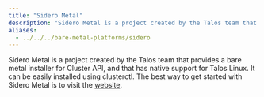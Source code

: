 ```yaml
---
title: "Sidero Metal"
description: "Sidero Metal is a project created by the Talos team that has native support for Talos."
aliases:
  - ../../../bare-metal-platforms/sidero
---
```


Sidero Metal is a project created by the Talos team that provides a bare metal installer for Cluster API, and that has native support for Talos Linux.
It can be easily installed using clusterctl.
The best way to get started with Sidero Metal is to visit the [website](https://www.sidero.dev/).
